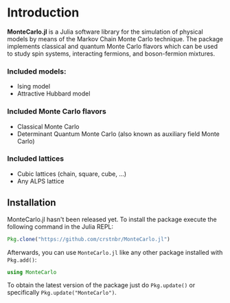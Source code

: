# Introduction

**MonteCarlo.jl** is a Julia software library for the simulation of physical models by means of the Markov Chain Monte Carlo technique. The package implements classical and quantum Monte Carlo flavors which can be used to study spin systems, interacting fermions, and boson-fermion mixtures.

### Included models:

* Ising model
* Attractive Hubbard model

### Included Monte Carlo flavors

* Classical Monte Carlo
* Determinant Quantum Monte Carlo (also known as auxiliary field Monte Carlo)

### Included lattices

* Cubic lattices (chain, square, cube, ...)
* Any ALPS lattice

## Installation

MonteCarlo.jl hasn't been released yet. To install the package execute the following command in the Julia REPL:
```julia
Pkg.clone("https://github.com/crstnbr/MonteCarlo.jl")
```

Afterwards, you can use `MonteCarlo.jl` like any other package installed with `Pkg.add()`:
```julia
using MonteCarlo
```

To obtain the latest version of the package just do `Pkg.update()` or specifically `Pkg.update("MonteCarlo")`.
